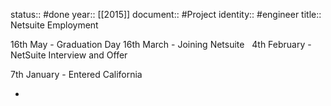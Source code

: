 status:: #done
year:: [[2015]]
document:: #Project
identity:: #engineer
title:: Netsuite Employment

16th May - Graduation Day
16th March - Joining Netsuite  
4th February - NetSuite Interview and Offer

7th January - Entered California

-